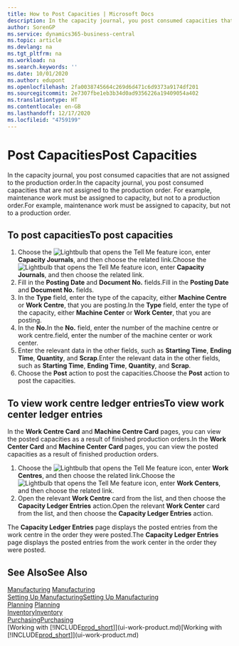```yaml
---
title: How to Post Capacities | Microsoft Docs
description: In the capacity journal, you post consumed capacities that are not assigned to the production order. For example, maintenance work must be assigned to capacity, but not to a production order.
author: SorenGP
ms.service: dynamics365-business-central
ms.topic: article
ms.devlang: na
ms.tgt_pltfrm: na
ms.workload: na
ms.search.keywords: ''
ms.date: 10/01/2020
ms.author: edupont
ms.openlocfilehash: 2fa0038745664c269d6d471c6d9373a9174df201
ms.sourcegitcommit: 2e7307fbe1eb3b34d0ad9356226a19409054a402
ms.translationtype: HT
ms.contentlocale: en-GB
ms.lasthandoff: 12/17/2020
ms.locfileid: "4759199"
---
```

# <a name="post-capacities"></a><span data-ttu-id="20025-104">Post Capacities</span><span class="sxs-lookup"><span data-stu-id="20025-104">Post Capacities</span></span>
<span data-ttu-id="20025-105">In the capacity journal, you post consumed capacities that are not assigned to the production order.</span><span class="sxs-lookup"><span data-stu-id="20025-105">In the capacity journal, you post consumed capacities that are not assigned to the production order.</span></span> <span data-ttu-id="20025-106">For example, maintenance work must be assigned to capacity, but not to a production order.</span><span class="sxs-lookup"><span data-stu-id="20025-106">For example, maintenance work must be assigned to capacity, but not to a production order.</span></span>  

## <a name="to-post-capacities"></a><span data-ttu-id="20025-107">To post capacities</span><span class="sxs-lookup"><span data-stu-id="20025-107">To post capacities</span></span>  
1.  <span data-ttu-id="20025-108">Choose the ![Lightbulb that opens the Tell Me feature](media/ui-search/search_small.png "Tell me what you want to do") icon, enter **Capacity Journals**, and then choose the related link.</span><span class="sxs-lookup"><span data-stu-id="20025-108">Choose the ![Lightbulb that opens the Tell Me feature](media/ui-search/search_small.png "Tell me what you want to do") icon, enter **Capacity Journals**, and then choose the related link.</span></span>  
2.  <span data-ttu-id="20025-109">Fill in the **Posting Date** and **Document No.** fields.</span><span class="sxs-lookup"><span data-stu-id="20025-109">Fill in the **Posting Date** and **Document No.** fields.</span></span>  
3.  <span data-ttu-id="20025-110">In the **Type** field, enter the type of the capacity, either **Machine Centre** or **Work Centre**, that you are posting.</span><span class="sxs-lookup"><span data-stu-id="20025-110">In the **Type** field, enter the type of the capacity, either **Machine Center** or **Work Center**, that you are posting.</span></span>  
4.  <span data-ttu-id="20025-111">In the **No.**</span><span class="sxs-lookup"><span data-stu-id="20025-111">In the **No.**</span></span> <span data-ttu-id="20025-112">field, enter the number of the machine centre or work centre.</span><span class="sxs-lookup"><span data-stu-id="20025-112">field, enter the number of the machine center or work center.</span></span>  
5.  <span data-ttu-id="20025-113">Enter the relevant data in the other fields, such as **Starting Time**, **Ending Time**, **Quantity**, and **Scrap**.</span><span class="sxs-lookup"><span data-stu-id="20025-113">Enter the relevant data in the other fields, such as **Starting Time**, **Ending Time**, **Quantity**, and **Scrap**.</span></span>  
6.  <span data-ttu-id="20025-114">Choose the **Post** action to post the capacities.</span><span class="sxs-lookup"><span data-stu-id="20025-114">Choose the **Post** action to post the capacities.</span></span>  

## <a name="to-view-work-center-ledger-entries"></a><span data-ttu-id="20025-115">To view work centre ledger entries</span><span class="sxs-lookup"><span data-stu-id="20025-115">To view work center ledger entries</span></span>  
<span data-ttu-id="20025-116">In the **Work Centre Card** and **Machine Centre Card** pages, you can view the posted capacities as a result of finished production orders.</span><span class="sxs-lookup"><span data-stu-id="20025-116">In the **Work Center Card** and **Machine Center Card** pages, you can view the posted capacities as a result of finished production orders.</span></span>    
1.  <span data-ttu-id="20025-117">Choose the ![Lightbulb that opens the Tell Me feature](media/ui-search/search_small.png "Tell me what you want to do") icon, enter **Work Centres**, and then choose the related link.</span><span class="sxs-lookup"><span data-stu-id="20025-117">Choose the ![Lightbulb that opens the Tell Me feature](media/ui-search/search_small.png "Tell me what you want to do") icon, enter **Work Centers**, and then choose the related link.</span></span>  
2.  <span data-ttu-id="20025-118">Open the relevant **Work Centre** card from the list, and then choose the **Capacity Ledger Entries** action.</span><span class="sxs-lookup"><span data-stu-id="20025-118">Open the relevant **Work Center** card from the list, and then choose the **Capacity Ledger Entries** action.</span></span>  

<span data-ttu-id="20025-119">The **Capacity Ledger Entries** page displays the posted entries from the work centre in the order they were posted.</span><span class="sxs-lookup"><span data-stu-id="20025-119">The **Capacity Ledger Entries** page displays the posted entries from the work center in the order they were posted.</span></span>   

## <a name="see-also"></a><span data-ttu-id="20025-120">See Also</span><span class="sxs-lookup"><span data-stu-id="20025-120">See Also</span></span>  
<span data-ttu-id="20025-121">[Manufacturing](production-manage-manufacturing.md)  </span><span class="sxs-lookup"><span data-stu-id="20025-121">[Manufacturing](production-manage-manufacturing.md)  </span></span>  
[<span data-ttu-id="20025-122">Setting Up Manufacturing</span><span class="sxs-lookup"><span data-stu-id="20025-122">Setting Up Manufacturing</span></span>](production-configure-production-processes.md)  
<span data-ttu-id="20025-123">[Planning](production-planning.md)    </span><span class="sxs-lookup"><span data-stu-id="20025-123">[Planning](production-planning.md)    </span></span>  
[<span data-ttu-id="20025-124">Inventory</span><span class="sxs-lookup"><span data-stu-id="20025-124">Inventory</span></span>](inventory-manage-inventory.md)  
[<span data-ttu-id="20025-125">Purchasing</span><span class="sxs-lookup"><span data-stu-id="20025-125">Purchasing</span></span>](purchasing-manage-purchasing.md)  
<span data-ttu-id="20025-126">[Working with [!INCLUDE[prod_short](includes/prod_short.md)]](ui-work-product.md)</span><span class="sxs-lookup"><span data-stu-id="20025-126">[Working with [!INCLUDE[prod_short](includes/prod_short.md)]](ui-work-product.md)</span></span>
